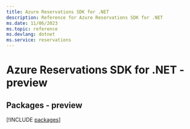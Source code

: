 ```yaml
---
title: Azure Reservations SDK for .NET
description: Reference for Azure Reservations SDK for .NET
ms.date: 11/06/2023
ms.topic: reference
ms.devlang: dotnet
ms.service: reservations
---
```

# Azure Reservations SDK for .NET - preview
## Packages - preview
[!INCLUDE [packages](reservations-index.md)]